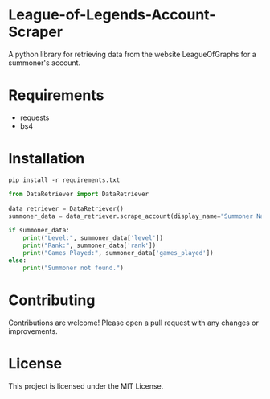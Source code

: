 # League-of-Legends-Account-Scraper
A python library for retrieving data from the website LeagueOfGraphs for a summoner's account.

# Requirements
* requests
* bs4

# Installation
```
pip install -r requirements.txt
```


```py
from DataRetriever import DataRetriever

data_retriever = DataRetriever()
summoner_data = data_retriever.scrape_account(display_name="Summoner Name", region="Region")

if summoner_data:
    print("Level:", summoner_data['level'])
    print("Rank:", summoner_data['rank'])
    print("Games Played:", summoner_data['games_played'])
else:
    print("Summoner not found.")

```


# Contributing
Contributions are welcome! Please open a pull request with any changes or improvements.

# License
This project is licensed under the MIT License.
